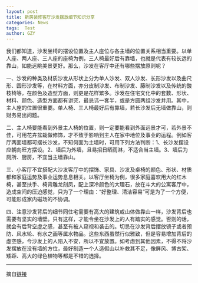 ```yaml
---
layout: post
title: 新房装修客厅沙发摆放细节知识分享
categories: News
tags:  Test
author: GZY
---
```


我们都知道，沙发坐椅的摆设位置及主人座位与各主墙的位置关系相当重要。以单人座、两人座、三人座的座椅为例，三人椅最好后有靠墙，也就是代表有较长远的靠山，如能远眺美景更好。那么，沙发在客厅中还有哪些摆放原则呢？

一、沙发的种类及材质沙发从形状上分为单人沙发、双人沙发、长形沙发以及曲尺形、圆形沙发等，在材料方面，亦分皮制沙发、布制沙发、藤制沙发以及传统的酸枝椅等，在颜色及造型方面，则更是花样繁多。沙发在住宅文化中的套数、形状、材料、颜色、造型方面都有讲究，最忌讳一套半，或是方圆两组沙发并用。其中，主人座的位置很重要。单人椅、三人椅最好后有靠墙，若长沙发后无墙做靠山，则财务易出问题。

二、主人椅要能看到外景主人椅的位置，则一定要能看到外面远景才可，若外景不佳，可用花卉盆栽做修饰，才不致于影响到主人在家中地位及事业的运程。例如客厅两面墙都可摆长沙发，不知何面为主墙时，可用下列方法判断：1、长沙发摆设应朝向旺方摆设。2、墙后为外墙，且易招日晒雨淋，不适合当主墙。3、墙后为厕所、厨房，不宜当主墙靠山。

三、小客厅不宜搭配大沙发客厅中的摆饰、家具、沙发及桌椅的颜色、形状、材质都和家庭运势及事业运势息息相关。以客厅坐椅为例，很多家庭喜欢用大的红木椅，甚至扶手、椅背雕龙刻凤，配上深冷颜色的大理石，放在斗大的公寓客厅中，造成空间的压迫感觉，只为了一个理由：“好整理、清洁容易”可是为了一个方便，可能形成家内磁场的不协调。

四、注意沙发背后的细节同住宅需要有高大的建筑或山体做靠山一样，沙发背后也需要有坚实的墙壁。只有这样，才能令坐在沙发上的人有踏实的感觉。否则的话，就会有后背空虚之感，甚至有被人窥视和袭击的。切忌在沙发背后摆放镜子或者预防、风水轮、有水之画等属水物品。这些东西虽然行似雅致，但是容易增加背后的虚空感，今沙发上的人陷入不安，所以不宜放置。如考虑到其他因素，不得不将沙发摆放在没有墙的方位，最好制造一个人造假山以补救其不足，像屏风、博古架、矮距、高大的绿色植物等都是不错的选择。

*****

摘自[链接](http://house.qq.com/a/20140821/062138.htm)